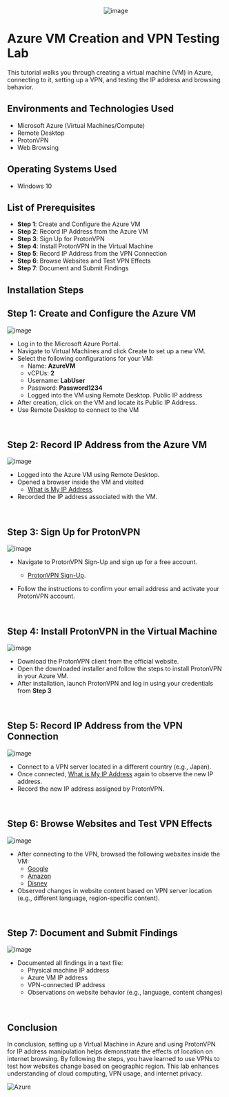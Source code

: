 
<p align="center">
  <img src="https://github.com/user-attachments/assets/cf7db6b2-6e72-41ac-aab4-d1d0074b20cf" alt="image" />
</p>



<h1>Azure VM Creation and VPN Testing Lab</h1>
This tutorial walks you through creating a virtual machine (VM) in Azure, connecting to it, setting up a VPN, and testing the IP address and browsing behavior. <br />

<h2>Environments and Technologies Used</h2>

- Microsoft Azure (Virtual Machines/Compute)
- Remote Desktop
- ProtonVPN
- Web Browsing

<h2>Operating Systems Used</h2>

- Windows 10

<h2>List of Prerequisites</h2>

- **Step 1**: Create and Configure the Azure VM
- **Step 2**: Record IP Address from the Azure VM
- **Step 3**: Sign Up for ProtonVPN
- **Step 4**: Install ProtonVPN in the Virtual Machine
- **Step 5**: Record IP Address from the VPN Connection
- **Step 6**: Browse Websites and Test VPN Effects
- **Step 7**: Document and Submit Findings

<h2>Installation Steps</h2>

<p>
  
## Step 1: Create and Configure the Azure VM

![image](https://github.com/user-attachments/assets/40726f37-8bba-4a42-94f8-78949e41791a)


</p>
<p>
  
-  Log in to the Microsoft Azure Portal.
- Navigate to Virtual Machines and click Create to set up a new VM.
- Select the following configurations for your VM:
  - Name: **AzureVM**
  - vCPUs: **2**
  - Username: **LabUser**
  - Password: **Password1234**
  - Logged into the VM using Remote Desktop. Public IP address
- After creation, click on the VM and locate its Public IP Address.
- Use Remote Desktop to connect to the VM
</p>
<br />

## Step 2: Record IP Address from the Azure VM
![image](https://github.com/user-attachments/assets/eeeca165-534c-422e-9e58-47c6a21e28a0)

<p>
  
- Logged into the Azure VM using Remote Desktop.
- Opened a browser inside the VM and visited
     - [What is My IP Address](https://whatismyipaddress.com/).
- Recorded the IP address associated with the VM.

</p>
<br />

## Step 3: Sign Up for ProtonVPN

<p>
  
![image](https://github.com/user-attachments/assets/e35d2e5c-ed67-4f85-b1fd-259525cfbd1f)


</p>
<p>
  
- Navigate to ProtonVPN Sign-Up and sign up for a free account.
   - [ProtonVPN Sign-Up](https://account.protonvpn.com/signup?plan=free&language=en).

- Follow the instructions to confirm your email address and activate your ProtonVPN account. 


</p>
<br />

## Step 4: Install ProtonVPN in the Virtual Machine

<p>
  
![image](https://github.com/user-attachments/assets/8a118e42-d75b-48f2-ab8d-c499e1f601da)


</p>
<p>
  
- Download the ProtonVPN client from the official website.
- Open the downloaded installer and follow the steps to install ProtonVPN in your Azure VM.
- After installation, launch ProtonVPN and log in using your credentials from **Step 3**
</p>
<br />

## Step 5: Record IP Address from the VPN Connection

<p>
  
![image](https://github.com/user-attachments/assets/yourimage6.png)

</p>
<p>
  
- Connect to a VPN server located in a different country (e.g., Japan).
- Once connected, [What is My IP Address](https://whatismyipaddress.com/) again to observe the new IP address.
- Record the new IP address assigned by ProtonVPN. 


</p>
<br />

## Step 6: Browse Websites and Test VPN Effects

<p>
  
![image](https://github.com/user-attachments/assets/yourimage7.png)

</p>
<p>
  
- After connecting to the VPN, browsed the following websites inside the VM:
  - [Google](https://www.google.com)
  - [Amazon](https://www.amazon.com)
  - [Disney](https://www.disney.com)
- Observed changes in website content based on VPN server location (e.g., different language, region-specific content).

</p>
<br />

## Step 7: Document and Submit Findings

<p>
  
![image](https://github.com/user-attachments/assets/yourimage8.png)

</p>
<p>
  
- Documented all findings in a text file:
  - Physical machine IP address
  - Azure VM IP address
  - VPN-connected IP address
  - Observations on website behavior (e.g., language, content changes)

</p>
<br />

## Conclusion

In conclusion, setting up a Virtual Machine in Azure and using ProtonVPN for IP address manipulation helps demonstrate the effects of location on internet browsing. By following the steps, you have learned to use VPNs to test how websites change based on geographic region. This lab enhances understanding of cloud computing, VPN usage, and internet privacy.

![Azure](https://img.shields.io/badge/Azure-Cloud-blue)
